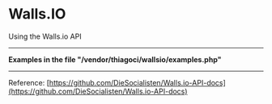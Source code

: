# Walls.IO

Using the Walls.io API

---
**Examples in the file "/vendor/thiagoci/wallsio/examples.php"**

---

Reference: [https://github.com/DieSocialisten/Walls.io-API-docs](https://github.com/DieSocialisten/Walls.io-API-docs)